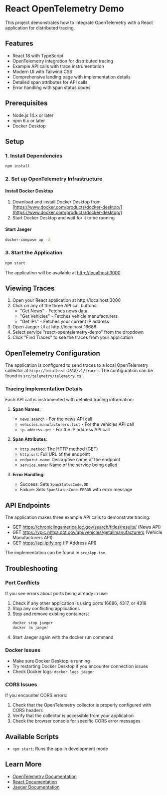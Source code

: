 # React OpenTelemetry Demo

This project demonstrates how to integrate OpenTelemetry with a React application for distributed tracing.

## Features

- React 18 with TypeScript
- OpenTelemetry integration for distributed tracing
- Example API calls with trace instrumentation
- Modern UI with Tailwind CSS
- Comprehensive landing page with implementation details
- Detailed span attributes for API calls
- Error handling with span status codes

## Prerequisites

- Node.js 14.x or later
- npm 6.x or later
- Docker Desktop

## Setup

### 1. Install Dependencies
```bash
npm install
```

### 2. Set up OpenTelemetry Infrastructure

#### Install Docker Desktop
1. Download and install Docker Desktop from [https://www.docker.com/products/docker-desktop/](https://www.docker.com/products/docker-desktop/)
2. Start Docker Desktop and wait for it to be running

#### Start Jaeger
```bash
docker-compose up -d
```

### 3. Start the Application
```bash
npm start
```

The application will be available at [http://localhost:3000](http://localhost:3000)

## Viewing Traces

1. Open your React application at http://localhost:3000
2. Click on any of the three API call buttons:
   - "Get News" - Fetches news data
   - "Get Vehicles" - Fetches vehicle manufacturers
   - "Get IPs" - Fetches your current IP address
3. Open Jaeger UI at http://localhost:16686
4. Select service "react-opentelemetry-demo" from the dropdown
5. Click "Find Traces" to see the traces from your application

## OpenTelemetry Configuration

The application is configured to send traces to a local OpenTelemetry collector at `http://localhost:4318/v1/traces`. The configuration can be found in `src/telemetry/telemetry.ts`.

### Tracing Implementation Details

Each API call is instrumented with detailed tracing information:

1. **Span Names**:
   - `news.search` - For the news API call
   - `vehicles.manufacturers.list` - For the vehicles API call
   - `ip.address.get` - For the IP address API call

2. **Span Attributes**:
   - `http.method`: The HTTP method (GET)
   - `http.url`: Full URL of the endpoint
   - `endpoint.name`: Descriptive name of the endpoint
   - `service.name`: Name of the service being called

3. **Error Handling**:
   - Success: Sets `SpanStatusCode.OK`
   - Failure: Sets `SpanStatusCode.ERROR` with error message

## API Endpoints

The application makes three example API calls to demonstrate tracing:
- GET https://chroniclingamerica.loc.gov/search/titles/results/ (News API)
- GET https://vpic.nhtsa.dot.gov/api/vehicles/getallmanufacturers (Vehicle Manufacturers API)
- GET https://api.ipify.org (IP Address API)

The implementation can be found in `src/App.tsx`.

## Troubleshooting

### Port Conflicts
If you see errors about ports being already in use:
1. Check if any other application is using ports 16686, 4317, or 4318
2. Stop any conflicting applications
3. Stop and remove existing containers:
   ```bash
   docker stop jaeger
   docker rm jaeger
   ```
4. Start Jaeger again with the docker run command

### Docker Issues
- Make sure Docker Desktop is running
- Try restarting Docker Desktop if you encounter connection issues
- Check Docker logs: `docker logs jaeger`

### CORS Issues
If you encounter CORS errors:
1. Check that the OpenTelemetry collector is properly configured with CORS headers
2. Verify that the collector is accessible from your application
3. Check the browser console for specific CORS error messages

## Available Scripts

- `npm start`: Runs the app in development mode

## Learn More

- [OpenTelemetry Documentation](https://opentelemetry.io/docs/)
- [React Documentation](https://reactjs.org/)
- [Jaeger Documentation](https://www.jaegertracing.io/docs/)